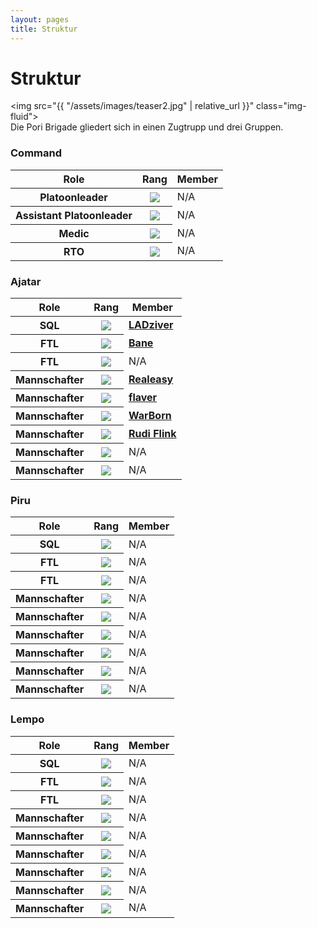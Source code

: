 ```yaml
---
layout: pages
title: Struktur
---
```

# Struktur
<img src="{{ "/assets/images/teaser2.jpg" | relative_url }}" class="img-fluid">
<br />
Die Pori Brigade gliedert sich in einen Zugtrupp und drei Gruppen.   

### Command
<table class="table">
  <thead>
    <tr>
      <th scope="col">Role</th>
      <th scope="col">Rang</th>
      <th scope="col">Member</th>
    </tr>
  </thead>
  <tbody>
    <tr>
      <th scope="row">Platoonleader</th>
      <th><img src="{{ "/assets/images/ranks/100px-Luutnantti_kauluslaatta.svg.png" | relative_url }}" class="img-fluid"></th>
      <td>N/A</td>
    </tr>
    <tr>
      <th scope="row">Assistant Platoonleader</th>
      <th><img src="{{ "/assets/images/ranks/100px-Sotilasmestari_kauluslaatta.svg.png" | relative_url }}" class="img-fluid"></th>
      <td>N/A</td>
    </tr>
    <tr>
      <th scope="row">Medic</th>
      <th><img src="{{ "/assets/images/ranks/100px-Alikersantti_kauluslaatta.svg.png" | relative_url }}" class="img-fluid"></th>
      <td>N/A</td>
    </tr>
    <tr>
      <th scope="row">RTO</th>
      <th><img src="{{ "/assets/images/ranks/323px-Korpraali_kauluslaatta.svg.png" | relative_url }}" class="img-fluid"></th>
      <td>N/A</td>
    </tr>
  </tbody>
</table>

### Ajatar
<table class="table">
  <thead>
    <tr>
      <th scope="col">Role</th>
      <th scope="col">Rang</th>
      <th scope="col">Member</th>
    </tr>
  </thead>
  <tbody>
    <tr>
      <th scope="row">SQL</th>
      <th><img src="{{ "/assets/images/ranks/100px-Kersantti_kauluslaatta.svg.png" | relative_url }}" class="img-fluid"></th>
      <td><b><a href="{{ "/members/ladziver.html" | relative_url }}">LADziver</a></b></td>
    </tr>
    <tr>
      <th scope="row">FTL</th>
      <th><img src="{{ "/assets/images/ranks/100px-Alikersantti_kauluslaatta.svg.png" | relative_url }}" class="img-fluid"> </th>
      <td><b><a href="{{ "/members/bane.html" | relative_url }}">Bane</a></b></td>
    </tr>
    <tr>
      <th scope="row">FTL</th>
      <th><img src="{{ "/assets/images/ranks/100px-Alikersantti_kauluslaatta.svg.png" | relative_url }}" class="img-fluid"> </th>
      <td>N/A</td>
    </tr>
    <tr>
      <th scope="row">Mannschafter</th>
      <th><img src="{{ "/assets/images/ranks/100px-Alikersantti_kauluslaatta.svg.png" | relative_url }}" class="img-fluid"></th>
      <td><b><a href="{{ "/members/realeasy.html" | relative_url }}">Realeasy</a></b></td>
    </tr>
    <tr>
      <th scope="row">Mannschafter</th>
      <th><img src="{{ "/assets/images/ranks/323px-Korpraali_kauluslaatta.svg.png" | relative_url }}" class="img-fluid"></th>
      <td><b><a href="{{ "/members/flaver.html" | relative_url }}">flaver</a></b></td>
    </tr>
    <tr>
      <th scope="row">Mannschafter</th>
      <th><img src="{{ "/assets/images/ranks/100px-Sotamies_kauluslaatta.svg.png" | relative_url }}" class="img-fluid"></th>
      <td><b><a href="{{ "/members/warborn.html" | relative_url }}">WarBorn</a></b></td>
    </tr>
    <tr>
      <th scope="row">Mannschafter</th>
      <th><img src="{{ "/assets/images/ranks/100px-Sotamies_kauluslaatta.svg.png" | relative_url }}" class="img-fluid"></th>
      <td><b><a href="{{ "/members/rudi-flink.html" | relative_url }}">Rudi Flink</a></b></td>
    </tr>
    <tr>
      <th scope="row">Mannschafter</th>
      <th><img src="{{ "/assets/images/ranks/100px-Sotamies_kauluslaatta.svg.png" | relative_url }}" class="img-fluid"></th>
      <td>N/A</td>
    </tr>
    <tr>
      <th scope="row">Mannschafter</th>
      <th><img src="{{ "/assets/images/ranks/100px-Sotamies_kauluslaatta.svg.png" | relative_url }}" class="img-fluid"></th>
      <td>N/A</td>
    </tr>
  </tbody>
</table>
   
### Piru
<table class="table">
  <thead>
    <tr>
      <th scope="col">Role</th>
      <th scope="col">Rang</th>
      <th scope="col">Member</th>
    </tr>
  </thead>
  <tbody>
    <tr>
      <th scope="row">SQL</th>
      <th><img src="{{ "/assets/images/ranks/100px-Kersantti_kauluslaatta.svg.png" | relative_url }}" class="img-fluid"></th>
      <td>N/A</td>
    </tr>
    <tr>
      <th scope="row">FTL</th>
      <th><img src="{{ "/assets/images/ranks/100px-Alikersantti_kauluslaatta.svg.png" | relative_url }}" class="img-fluid"> </th>
      <td>N/A</td>
    </tr>
    <tr>
      <th scope="row">FTL</th>
      <th><img src="{{ "/assets/images/ranks/100px-Alikersantti_kauluslaatta.svg.png" | relative_url }}" class="img-fluid"> </th>
      <td>N/A</td>
    </tr>
    <tr>
      <th scope="row">Mannschafter</th>
      <th><img src="{{ "/assets/images/ranks/100px-Sotamies_kauluslaatta.svg.png" | relative_url }}" class="img-fluid"></th>
      <td>N/A</td>
    </tr>
    <tr>
      <th scope="row">Mannschafter</th>
      <th><img src="{{ "/assets/images/ranks/100px-Sotamies_kauluslaatta.svg.png" | relative_url }}" class="img-fluid"></th>
      <td>N/A</td>
    </tr>
    <tr>
      <th scope="row">Mannschafter</th>
      <th><img src="{{ "/assets/images/ranks/100px-Sotamies_kauluslaatta.svg.png" | relative_url }}" class="img-fluid"></th>
      <td>N/A</td>
    </tr>
    <tr>
      <th scope="row">Mannschafter</th>
      <th><img src="{{ "/assets/images/ranks/100px-Sotamies_kauluslaatta.svg.png" | relative_url }}" class="img-fluid"></th>
      <td>N/A</td>
    </tr>
    <tr>
      <th scope="row">Mannschafter</th>
      <th><img src="{{ "/assets/images/ranks/100px-Sotamies_kauluslaatta.svg.png" | relative_url }}" class="img-fluid"></th>
      <td>N/A</td>
    </tr>
    <tr>
      <th scope="row">Mannschafter</th>
      <th><img src="{{ "/assets/images/ranks/100px-Sotamies_kauluslaatta.svg.png" | relative_url }}" class="img-fluid"></th>
      <td>N/A</td>
    </tr>
  </tbody>
</table>

### Lempo
<table class="table">
  <thead>
    <tr>
      <th scope="col">Role</th>
      <th scope="col">Rang</th>
      <th scope="col">Member</th>
    </tr>
  </thead>
  <tbody>
    <tr>
      <th scope="row">SQL</th>
      <th><img src="{{ "/assets/images/ranks/100px-Kersantti_kauluslaatta.svg.png" | relative_url }}" class="img-fluid"></th>
      <td>N/A</td>
    </tr>
    <tr>
      <th scope="row">FTL</th>
      <th><img src="{{ "/assets/images/ranks/100px-Alikersantti_kauluslaatta.svg.png" | relative_url }}" class="img-fluid"> </th>
      <td>N/A</td>
    </tr>
    <tr>
      <th scope="row">FTL</th>
      <th><img src="{{ "/assets/images/ranks/100px-Alikersantti_kauluslaatta.svg.png" | relative_url }}" class="img-fluid"> </th>
      <td>N/A</td>
    </tr>
    <tr>
      <th scope="row">Mannschafter</th>
      <th><img src="{{ "/assets/images/ranks/100px-Sotamies_kauluslaatta.svg.png" | relative_url }}" class="img-fluid"></th>
      <td>N/A</td>
    </tr>
    <tr>
      <th scope="row">Mannschafter</th>
      <th><img src="{{ "/assets/images/ranks/100px-Sotamies_kauluslaatta.svg.png" | relative_url }}" class="img-fluid"></th>
      <td>N/A</td>
    </tr>
    <tr>
      <th scope="row">Mannschafter</th>
      <th><img src="{{ "/assets/images/ranks/100px-Sotamies_kauluslaatta.svg.png" | relative_url }}" class="img-fluid"></th>
      <td>N/A</td>
    </tr>
    <tr>
      <th scope="row">Mannschafter</th>
      <th><img src="{{ "/assets/images/ranks/100px-Sotamies_kauluslaatta.svg.png" | relative_url }}" class="img-fluid"></th>
      <td>N/A</td>
    </tr>
    <tr>
      <th scope="row">Mannschafter</th>
      <th><img src="{{ "/assets/images/ranks/100px-Sotamies_kauluslaatta.svg.png" | relative_url }}" class="img-fluid"></th>
      <td>N/A</td>
    </tr>
    <tr>
      <th scope="row">Mannschafter</th>
      <th><img src="{{ "/assets/images/ranks/100px-Sotamies_kauluslaatta.svg.png" | relative_url }}" class="img-fluid"></th>
      <td>N/A</td>
    </tr>
  </tbody>
</table>